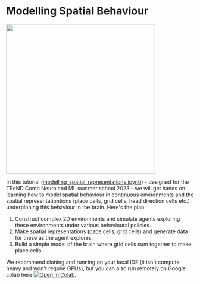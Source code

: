 # Modelling Spatial Behaviour

<img src="./figures/display_figures/grid_cell_spikes.gif" width=400>

In this tutorial ([modelling_spatial_representations.ipynb](modelling_spatial_representations.ipynb)) - designed for the TReND Comp Neuro and ML summer school 2023 - we will get hands on learning how to model spatial behaviour in continuous environments and the spatial representationtions (place cells, grid cells, head direction cells etc.) underpinning this behaviour in the brain. Here's the plan: 

1. Construct complex 2D environments and simulate agents exploring these environments under various behavioural policies. 
2. Make spatial representations (pace cells, grid cells) and generate data for these as the agent explores.
3. Build a simple model of the brain where grid cells sum together to make place cells. 

We recommend cloning and running on your local IDE (it isn't compute heavy and won't require GPUs), but you can also run remotely on Google colab here [![Open In Colab](https://colab.research.google.com/assets/colab-badge.svg)](https://colab.research.google.com/github/TomGeorge1234/ModellingSpatialRepresentations/blob/main/modelling_spatial_representations.ipynb).